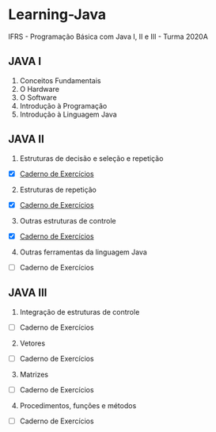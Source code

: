 # Learning-Java
IFRS - Programação Básica com Java I, II e III - Turma 2020A 

## JAVA I
1. Conceitos Fundamentais   
2. O Hardware   
3. O Software   
4. Introdução à Programação   
5. Introdução à Linguagem Java   

## JAVA II
1. Estruturas de decisão e seleção e repetição   
- [X] [Caderno de Exercícios](https://github.com/GePajarinen/Learning-Java/blob/master/Java%20II/Modulo%20I/README.md)
2. Estruturas de repetição   
- [x] [Caderno de Exercícios](https://github.com/GePajarinen/Learning-Java/blob/master/Java%20II/Modulo%20II/README.md)   
3. Outras estruturas de controle  
- [X] [Caderno de Exercícios](https://github.com/GePajarinen/Learning-Java/blob/master/Java%20II/Modulo%20III/README.md)   
4. Outras ferramentas da linguagem Java
- [ ] Caderno de Exercícios   

## JAVA III
1. Integração de estruturas de controle   
- [ ] Caderno de Exercícios 
2. Vetores   
- [ ] Caderno de Exercícios 
3. Matrizes   
- [ ] Caderno de Exercícios 
4. Procedimentos, funções e métodos   
- [ ] Caderno de Exercícios
